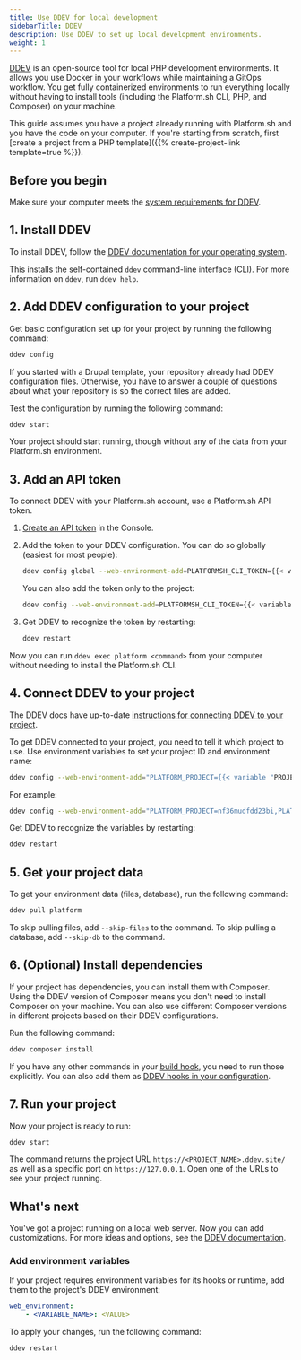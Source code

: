 ```yaml
---
title: Use DDEV for local development
sidebarTitle: DDEV
description: Use DDEV to set up local development environments.
weight: 1
---
```


[DDEV](https://ddev.readthedocs.io/en/stable/) is an open-source tool for local PHP development environments.
It allows you use Docker in your workflows while maintaining a GitOps workflow.
You get fully containerized environments to run everything locally
without having to install tools (including the Platform.sh CLI, PHP, and Composer) on your machine.

This guide assumes you have a project already running with Platform.sh and you have the code on your computer.
If you're starting from scratch, first [create a project from a PHP template]({{% create-project-link template=true %}}).

## Before you begin

Make sure your computer meets the [system requirements for DDEV](https://ddev.readthedocs.io/en/stable/#system-requirements).

## 1. Install DDEV

To install DDEV, follow the [DDEV documentation for your operating system](https://ddev.readthedocs.io/en/stable/users/install/ddev-installation/).

This installs the self-contained `ddev` command-line interface (CLI).
For more information on `ddev`, run `ddev help`.

## 2. Add DDEV configuration to your project

Get basic configuration set up for your project by running the following command:

```bash
ddev config
```

If you started with a Drupal template, your repository already had DDEV configuration files.
Otherwise, you have to answer a couple of questions about what your repository is
so the correct files are added.

Test the configuration by running the following command:

```bash
ddev start
```

Your project should start running, though without any of the data from your Platform.sh environment.

## 3. Add an API token

To connect DDEV with your Platform.sh account, use a Platform.sh API token.

1. [Create an API token](../../administration/cli/api-tokens.md#2-create-a-platformsh-api-token) in the Console.
2. Add the token to your DDEV configuration.
   You can do so globally (easiest for most people):

   ```bash
   ddev config global --web-environment-add=PLATFORMSH_CLI_TOKEN={{< variable "API_TOKEN" >}}
   ```

   You can also add the token only to the project:

   ```bash
   ddev config --web-environment-add=PLATFORMSH_CLI_TOKEN={{< variable "API_TOKEN" >}}
   ```

3. Get DDEV to recognize the token by restarting:

   ```bash
   ddev restart
   ```

Now you can run `ddev exec platform <command>` from your computer without needing to install the Platform.sh CLI.

## 4. Connect DDEV to your project

The DDEV docs have up-to-date [instructions for connecting DDEV to your project](https://ddev.readthedocs.io/en/stable/users/providers/platform/).

To get DDEV connected to your project, you need to tell it which project to use.
Use environment variables to set your project ID and environment name:

```bash
ddev config --web-environment-add="PLATFORM_PROJECT={{< variable "PROJECT_ID" >}},PLATFORM_ENVIRONMENT={{< variable "ENVIRONMENT_NAME" >}}"
```

For example:

```bash
ddev config --web-environment-add="PLATFORM_PROJECT=nf36mudfdd23bi,PLATFORM_ENVIRONMENT=main"
```

Get DDEV to recognize the variables by restarting:

```bash
ddev restart
```

## 5. Get your project data

To get your environment data (files, database), run the following command:

```bash
ddev pull platform
```

To skip pulling files, add `--skip-files` to the command.
To skip pulling a database, add `--skip-db` to the command.

## 6. (Optional) Install dependencies

If your project has dependencies, you can install them with Composer.
Using the DDEV version of Composer means you don't need to install Composer on your machine.
You can also use different Composer versions in different projects based on their DDEV configurations.

Run the following command:

```bash
ddev composer install
```

If you have any other commands in your [build hook](../../create-apps/hooks/_index.md),
you need to run those explicitly.
You can also add them as [DDEV hooks in your configuration](https://ddev.readthedocs.io/en/stable/users/configuration/hooks/).

## 7. Run your project

Now your project is ready to run:

```bash
ddev start
```

The command returns the project URL `https://<PROJECT_NAME>.ddev.site/`
as well as a specific port on `https://127.0.0.1`.
Open one of the URLs to see your project running.

## What's next

You've got a project running on a local web server.
Now you can add customizations.
For more ideas and options, see the [DDEV documentation](https://ddev.readthedocs.io/en/stable/).

### Add environment variables

If your project requires environment variables for its hooks or runtime,
add them to the project's DDEV environment:

```yaml {location=".ddev/config.yaml"}
web_environment:
    - <VARIABLE_NAME>: <VALUE>
```

To apply your changes, run the following command:

```bash
ddev restart
```

